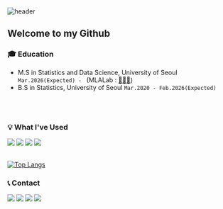 <br>

![header](https://capsule-render.vercel.app/api?type=soft&text=HyunwooJung&color=9BCBEB&height=150&fontColor=ffffff&fontSize=70&fontAlignY=55&desc=%20&descAlignY=62&descAlign=62)

## Welcome to my Github

### 🎓 Education
- M.S in Statistics and Data Science, University of Seoul `Mar.2026(Expected) - ` (MLALab : [👨🏻‍🏫](https://sites.google.com/view/yykim/home))
- B.S in Statistics, University of Seoul `Mar.2020 - Feb.2026(Expected)`

<br/>
<br/>

### 💡 What I've Used
  <a href="" target="_blank"><img src="https://img.shields.io/badge/Python-3776AB?style=for-the-badge&logo=python&logoColor=white"/></a>
  <a href="" target="_blank"><img src="https://img.shields.io/badge/R-276DC3?style=for-the-badge&logo=r&logoColor=white"/></a>
  <a href="" target="_blank"><img src="https://img.shields.io/badge/GitHub-100000?style=for-the-badge&logo=github&logoColor=white"/></a>
  <a href="" target="_blank"><img src="https://img.shields.io/badge/Visual_Studio_Code-0078D4?style=for-the-badge&logo=visual%20studio%20code&logoColor=white"/></a>
<br>
<br>

[![Top Langs](https://github-readme-stats.vercel.app/api/top-langs/?username=Hyunwoo-Jung&langs_count=5&layout=compact)](https://github.com/jogilsang/jogilsang)


### 📞 Contact
  <a href="mailto:hyunwoo.uos@gmail.com" target="_blank"><img src="https://img.shields.io/badge/Gmail-D14836?style=for-the-badge&logo=gmail&logoColor=white"/></a>
  <a href="https://www.instagram.com/hyunwoo8462/" target="_blank"><img src="https://img.shields.io/badge/Instagram-E4405F?style=for-the-badge&logo=instagram&logoColor=white"/></a>
  <a href="https://github.com/Hyunwoo-Jung" target="_blank"><img src="https://img.shields.io/badge/GitHub-100000?style=for-the-badge&logo=github&logoColor=white"/></a>
  <a href="https://www.linkedin.com/in/hyunwoo-jung-08518930b/" target="_blank"><img src="https://img.shields.io/badge/LinkedIn-0077B5?style=for-the-badge&logo=linkedin&logoColor=white"/></a>
